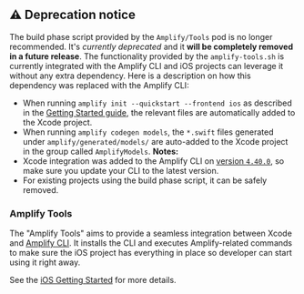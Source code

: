 ## ⚠️ Deprecation notice
The build phase script provided by the `Amplify/Tools` pod is no longer recommended. It's *currently deprecated* and it **will be completely removed in a future release**.
The functionality provided by the `amplify-tools.sh` is currently integrated with the Amplify CLI and iOS projects can leverage it without any extra dependency. Here is a description on how this dependency was replaced with the Amplify CLI:
- When running `amplify init --quickstart --frontend ios` as described in the [Getting Started guide](https://docs.amplify.aws/start/getting-started/setup/q/integration/ios#add-amplify-to-your-application), the relevant files are automatically added to the Xcode project.
- When running `amplify codegen models`, the `*.swift` files generated under `amplify/generated/models/` are auto-added to the Xcode project in the group called `AmplifyModels`.
**Notes:**
- Xcode integration was added to the Amplify CLI on [version `4.40.0`](https://github.com/aws-amplify/amplify-cli/releases/tag/v4.40.0), so make sure you update your CLI to the latest version.
- For existing projects using the build phase script, it can be safely removed.

### Amplify Tools

The "Amplify Tools" aims to provide a seamless integration between Xcode and [Amplify CLI](https://github.com/aws-amplify/amplify-cli). It installs the CLI and executes Amplify-related commands to make sure the iOS project has everything in place so developer can start using it right away.

See the [iOS Getting Started](https://aws-amplify.github.io/docs/ios/start#step-1-configure-your-app) for more details.
